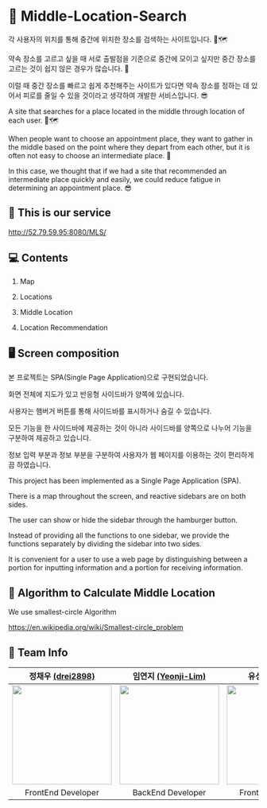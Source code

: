 # 📍 Middle-Location-Search

각 사용자의 위치를 통해 중간에 위치한 장소를 검색하는 사이트입니다. 📍🗺

약속 장소를 고르고 싶을 때 서로 출발점을 기준으로 중간에 모이고 싶지만 중간 장소를 고르는 것이 쉽지 않은 경우가 많습니다. 🤔

이럴 때 중간 장소를 빠르고 쉽게 추천해주는 사이트가 있다면 약속 장소를 정하는 데 있어서 피로를 줄일 수 있을 것이라고 생각하여 개발한 서비스입니다. 😎

A site that searches for a place located in the middle through location of each user. 📍🗺

When people want to choose an appointment place, they want to gather in the middle based on the point where they depart from each other, but it is often not easy to choose an intermediate place. 🤔

In this case, we thought that if we had a site that recommended an intermediate place quickly and easily, we could reduce fatigue in determining an appointment place. 😎

## 👀 This is our service

http://52.79.59.95:8080/MLS/

## 💻 Contents

1. Map

2. Locations

3. Middle Location

4. Location Recommendation

## 🖥 Screen composition

본 프로젝트는 SPA(Single Page Application)으로 구현되었습니다.

화면 전체에 지도가 있고 반응형 사이드바가 양쪽에 있습니다.

사용자는 햄버거 버튼를 통해 사이드바를 표시하거나 숨길 수 있습니다.

모든 기능을 한 사이드바에 제공하는 것이 아니라 사이드바를 양쪽으로 나누어 기능을 구분하여 제공하고 있습니다.

정보 입력 부분과 정보  부분을 구분하여 사용자가 웹 페이지를 이용하는 것이 편리하게끔 하였습니다.

This project has been implemented as a Single Page Application (SPA).

There is a map throughout the screen, and reactive sidebars are on both sides.

The user can show or hide the sidebar through the hamburger button. 

Instead of providing all the functions to one sidebar, we provide the functions separately by dividing the sidebar into two sides.

It is convenient for a user to use a web page by distinguishing between a portion for inputting information and a portion for receiving information.

## 📐 Algorithm to Calculate Middle Location

We use smallest-circle Algorithm

https://en.wikipedia.org/wiki/Smallest-circle_problem


## 🤝 Team Info
| 정채우 [(drei2898)](https://github.com/drei2898) | 임연지 [(Yeonji-Lim)](https://github.com/Yeonji-Lim) | 유성민 [(dolppe)](https://github.com/dolppe) |
| :---: | :---: | :---: | 
|<img src="https://avatars.githubusercontent.com/u/77949323?v=4" width="200px" height="200px" />|<img src ="https://avatars.githubusercontent.com/u/57888020?v=4" width = "200px" height="200px" />|<img src ="https://avatars.githubusercontent.com/u/35285591?v=4" width = "200px" height="200px" />|
|FrontEnd Developer|BackEnd Developer|FrontEnd Developer|
